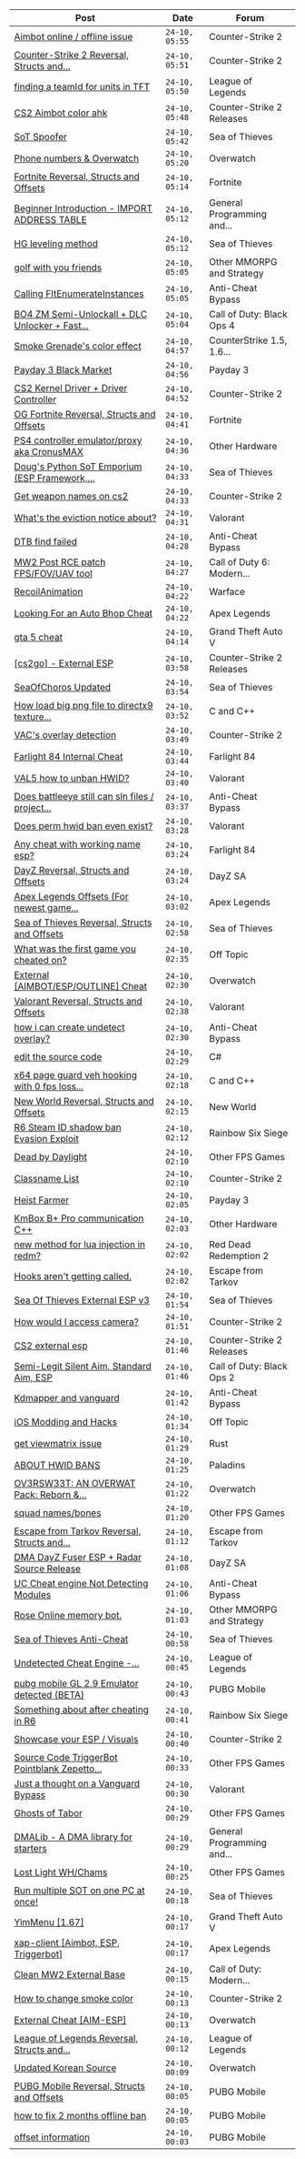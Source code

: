 |Post|Date|Forum|
|----|----|-----|
|[Aimbot online / offline issue](https://www.unknowncheats.me/forum/counter-strike-2-a/607687-aimbot-online-offline-issue.html)|`24-10, 05:55`|Counter-Strike 2|
|[Counter-Strike 2 Reversal, Structs and...](https://www.unknowncheats.me/forum/counter-strike-2-a/576077-counter-strike-2-reversal-structs-offsets.html)|`24-10, 05:51`|Counter-Strike 2|
|[finding a teamId for units in TFT](https://www.unknowncheats.me/forum/league-of-legends/607392-finding-teamid-units-tft.html)|`24-10, 05:50`|League of Legends|
|[CS2 Aimbot color ahk](https://www.unknowncheats.me/forum/counter-strike-2-releases/607686-cs2-aimbot-color-ahk.html)|`24-10, 05:48`|Counter-Strike 2 Releases|
|[SoT Spoofer](https://www.unknowncheats.me/forum/sea-of-thieves/600776-sot-spoofer.html)|`24-10, 05:42`|Sea of Thieves|
|[Phone numbers & Overwatch](https://www.unknowncheats.me/forum/overwatch/607526-phone-overwatch.html)|`24-10, 05:20`|Overwatch|
|[Fortnite Reversal, Structs and Offsets](https://www.unknowncheats.me/forum/fortnite/235061-fortnite-reversal-structs-offsets.html)|`24-10, 05:14`|Fortnite|
|[Beginner Introduction - IMPORT ADDRESS TABLE](https://www.unknowncheats.me/forum/general-programming-and-reversing/605929-beginner-introduction-import-address-table.html)|`24-10, 05:12`|General Programming and...|
|[HG leveling method](https://www.unknowncheats.me/forum/sea-of-thieves/600091-hg-leveling-method.html)|`24-10, 05:12`|Sea of Thieves|
|[golf with you friends](https://www.unknowncheats.me/forum/other-mmorpg-and-strategy/607309-golf-friends.html)|`24-10, 05:05`|Other MMORPG and Strategy|
|[Calling FltEnumerateInstances](https://www.unknowncheats.me/forum/anti-cheat-bypass/607505-calling-fltenumerateinstances.html)|`24-10, 05:05`|Anti-Cheat Bypass|
|[BO4 ZM Semi-Unlockall + DLC Unlocker + Fast...](https://www.unknowncheats.me/forum/call-of-duty-black-ops-4-a/601583-bo4-zm-semi-unlockall-dlc-unlocker-fast-restarts.html)|`24-10, 05:04`|Call of Duty: Black Ops 4|
|[Smoke Grenade's color effect](https://www.unknowncheats.me/forum/counterstrike-1-5-1-6-and-mods/607103-smoke-grenades-color-effect.html)|`24-10, 04:57`|CounterStrike 1.5, 1.6...|
|[Payday 3 Black Market](https://www.unknowncheats.me/forum/payday-3-a/606667-payday-3-black-market.html)|`24-10, 04:56`|Payday 3|
|[CS2 Kernel Driver + Driver Controller](https://www.unknowncheats.me/forum/counter-strike-2-a/607252-cs2-kernel-driver-driver-controller.html)|`24-10, 04:52`|Counter-Strike 2|
|[OG Fortnite Reversal, Structs and Offsets](https://www.unknowncheats.me/forum/fortnite/596138-og-fortnite-reversal-structs-offsets.html)|`24-10, 04:41`|Fortnite|
|[PS4 controller emulator/proxy aka CronusMAX](https://www.unknowncheats.me/forum/other-hardware/607678-ps4-controller-emulator-proxy-aka-cronusmax.html)|`24-10, 04:36`|Other Hardware|
|[Doug's Python SoT Emporium (ESP Framework,...](https://www.unknowncheats.me/forum/sea-of-thieves/453603-dougs-python-sot-emporium-esp-framework-offset-builder-sdk-mappings.html)|`24-10, 04:33`|Sea of Thieves|
|[Get weapon names on cs2](https://www.unknowncheats.me/forum/counter-strike-2-a/607587-weapon-names-cs2.html)|`24-10, 04:33`|Counter-Strike 2|
|[What's the eviction notice about?](https://www.unknowncheats.me/forum/valorant/607259-whats-eviction-notice.html)|`24-10, 04:31`|Valorant|
|[DTB find failed](https://www.unknowncheats.me/forum/anti-cheat-bypass/604738-dtb-failed.html)|`24-10, 04:28`|Anti-Cheat Bypass|
|[MW2 Post RCE patch FPS/FOV/UAV tool](https://www.unknowncheats.me/forum/call-of-duty-6-modern-warfare-2-a/606620-mw2-post-rce-patch-fps-fov-uav-tool.html)|`24-10, 04:27`|Call of Duty 6: Modern...|
|[RecoilAnimation](https://www.unknowncheats.me/forum/warface/605072-recoilanimation.html)|`24-10, 04:22`|Warface|
|[Looking For an Auto Bhop Cheat](https://www.unknowncheats.me/forum/apex-legends/606370-looking-auto-bhop-cheat.html)|`24-10, 04:22`|Apex Legends|
|[gta 5 cheat](https://www.unknowncheats.me/forum/grand-theft-auto-v/607583-gta-5-cheat.html)|`24-10, 04:14`|Grand Theft Auto V|
|[\[cs2go\] - External ESP](https://www.unknowncheats.me/forum/counter-strike-2-releases/605464-cs2go-external-esp.html)|`24-10, 03:58`|Counter-Strike 2 Releases|
|[SeaOfChoros Updated](https://www.unknowncheats.me/forum/sea-of-thieves/595116-seaofchoros-updated.html)|`24-10, 03:54`|Sea of Thieves|
|[How load big png file to directx9 texture...](https://www.unknowncheats.me/forum/c-and-c-/607675-load-png-file-directx9-texture-asynchronously.html)|`24-10, 03:52`|C and C++|
|[VAC's overlay detection](https://www.unknowncheats.me/forum/counter-strike-2-a/607674-vacs-overlay-detection.html)|`24-10, 03:49`|Counter-Strike 2|
|[Farlight 84 Internal Cheat](https://www.unknowncheats.me/forum/farlight-84-a/595407-farlight-84-internal-cheat.html)|`24-10, 03:44`|Farlight 84|
|[VAL5 how to unban HWID?](https://www.unknowncheats.me/forum/valorant/607010-val5-unban-hwid.html)|`24-10, 03:40`|Valorant|
|[Does battleeye still can sln files / project...](https://www.unknowncheats.me/forum/anti-cheat-bypass/607547-battleeye-sln-files-project-history.html)|`24-10, 03:37`|Anti-Cheat Bypass|
|[Does perm hwid ban even exist?](https://www.unknowncheats.me/forum/valorant/607460-perm-hwid-ban-exist.html)|`24-10, 03:28`|Valorant|
|[Any cheat with working name esp?](https://www.unknowncheats.me/forum/farlight-84-a/606811-cheat-name-esp.html)|`24-10, 03:24`|Farlight 84|
|[DayZ Reversal, Structs and Offsets](https://www.unknowncheats.me/forum/dayz-sa/104269-dayz-reversal-structs-offsets.html)|`24-10, 03:24`|DayZ SA|
|[Apex Legends Offsets (For newest game...](https://www.unknowncheats.me/forum/apex-legends/607551-apex-legends-offsets-game-version.html)|`24-10, 03:02`|Apex Legends|
|[Sea of Thieves Reversal, Structs and Offsets](https://www.unknowncheats.me/forum/sea-of-thieves/278391-sea-thieves-reversal-structs-offsets.html)|`24-10, 02:58`|Sea of Thieves|
|[What was the first game you cheated on?](https://www.unknowncheats.me/forum/off-topic/328889-game-cheated.html)|`24-10, 02:35`|Off Topic|
|[External \[AIMBOT/ESP/OUTLINE\] Cheat](https://www.unknowncheats.me/forum/overwatch/603320-external-aimbot-esp-outline-cheat.html)|`24-10, 02:30`|Overwatch|
|[Valorant Reversal, Structs and Offsets](https://www.unknowncheats.me/forum/valorant/385792-valorant-reversal-structs-offsets.html)|`24-10, 02:38`|Valorant|
|[how i can create undetect overlay?](https://www.unknowncheats.me/forum/anti-cheat-bypass/607666-create-undetect-overlay.html)|`24-10, 02:30`|Anti-Cheat Bypass|
|[edit the source code](https://www.unknowncheats.me/forum/c-/594118-edit-source-code.html)|`24-10, 02:29`|C#|
|[x64 page guard veh hooking with 0 fps loss...](https://www.unknowncheats.me/forum/c-and-c-/606262-x64-page-guard-veh-hooking-0-fps-loss-ancient-technique.html)|`24-10, 02:18`|C and C++|
|[New World Reversal, Structs and Offsets](https://www.unknowncheats.me/forum/new-world/471653-world-reversal-structs-offsets.html)|`24-10, 02:15`|New World|
|[R6 Steam ID shadow ban Evasion Exploit](https://www.unknowncheats.me/forum/rainbow-six-siege/607665-r6-steam-id-shadow-ban-evasion-exploit.html)|`24-10, 02:12`|Rainbow Six Siege|
|[Dead by Daylight](https://www.unknowncheats.me/forum/other-fps-games/178856-dead-daylight.html)|`24-10, 02:10`|Other FPS Games|
|[Classname List](https://www.unknowncheats.me/forum/counter-strike-2-a/607664-classname-list.html)|`24-10, 02:10`|Counter-Strike 2|
|[Heist Farmer](https://www.unknowncheats.me/forum/payday-3-a/607059-heist-farmer.html)|`24-10, 02:05`|Payday 3|
|[KmBox B+ Pro communication C++](https://www.unknowncheats.me/forum/other-hardware/579063-kmbox-pro-communication.html)|`24-10, 02:03`|Other Hardware|
|[new method for lua injection in redm?](https://www.unknowncheats.me/forum/red-dead-redemption-2-a/606830-method-lua-injection-redm.html)|`24-10, 02:02`|Red Dead Redemption 2|
|[Hooks aren't getting called.](https://www.unknowncheats.me/forum/escape-from-tarkov/571419-hooks-arent-getting-called.html)|`24-10, 02:02`|Escape from Tarkov|
|[Sea Of Thieves External ESP v3](https://www.unknowncheats.me/forum/sea-of-thieves/382445-sea-thieves-external-esp-v3.html)|`24-10, 01:54`|Sea of Thieves|
|[How would I access camera?](https://www.unknowncheats.me/forum/counter-strike-2-a/607620-access-camera.html)|`24-10, 01:51`|Counter-Strike 2|
|[CS2 external esp](https://www.unknowncheats.me/forum/counter-strike-2-releases/600259-cs2-external-esp.html)|`24-10, 01:46`|Counter-Strike 2 Releases|
|[Semi-Legit Silent Aim, Standard Aim, ESP](https://www.unknowncheats.me/forum/call-of-duty-black-ops-2-a/602767-semi-legit-silent-aim-standard-aim-esp.html)|`24-10, 01:46`|Call of Duty: Black Ops 2|
|[Kdmapper and vanguard](https://www.unknowncheats.me/forum/anti-cheat-bypass/607596-kdmapper-vanguard.html)|`24-10, 01:42`|Anti-Cheat Bypass|
|[iOS Modding and Hacks](https://www.unknowncheats.me/forum/off-topic/606810-ios-modding-hacks.html)|`24-10, 01:34`|Off Topic|
|[get viewmatrix issue](https://www.unknowncheats.me/forum/rust/607376-viewmatrix-issue.html)|`24-10, 01:29`|Rust|
|[ABOUT HWID BANS](https://www.unknowncheats.me/forum/paladins/606951-hwid-bans.html)|`24-10, 01:25`|Paladins|
|[OV3RSW33T: AN OVERWAT Pack: Reborn &...](https://www.unknowncheats.me/forum/overwatch/603412-ov3rsw33t-overwat-pack-reborn-recoded.html)|`24-10, 01:22`|Overwatch|
|[squad names/bones](https://www.unknowncheats.me/forum/other-fps-games/607623-squad-names-bones.html)|`24-10, 01:20`|Other FPS Games|
|[Escape from Tarkov Reversal, Structs and...](https://www.unknowncheats.me/forum/escape-from-tarkov/226519-escape-tarkov-reversal-structs-offsets.html)|`24-10, 01:12`|Escape from Tarkov|
|[DMA DayZ Fuser ESP + Radar Source Release](https://www.unknowncheats.me/forum/dayz-sa/606723-dma-dayz-fuser-esp-radar-source-release.html)|`24-10, 01:08`|DayZ SA|
|[UC Cheat engine Not Detecting Modules](https://www.unknowncheats.me/forum/anti-cheat-bypass/606482-uc-cheat-engine-detecting-modules.html)|`24-10, 01:06`|Anti-Cheat Bypass|
|[Rose Online memory bot.](https://www.unknowncheats.me/forum/other-mmorpg-and-strategy/595390-rose-online-memory-bot.html)|`24-10, 01:03`|Other MMORPG and Strategy|
|[Sea of Thieves Anti-Cheat](https://www.unknowncheats.me/forum/sea-of-thieves/605903-sea-thieves-anti-cheat.html)|`24-10, 00:58`|Sea of Thieves|
|[Undetected Cheat Engine -...](https://www.unknowncheats.me/forum/league-of-legends/607438-undetected-cheat-engine-vulnerabledriverblocklist.html)|`24-10, 00:45`|League of Legends|
|[pubg mobile GL 2,9 Emulator detected (BETA)](https://www.unknowncheats.me/forum/pubg-mobile/607656-pubg-mobile-gl-2-9-emulator-detected-beta.html)|`24-10, 00:43`|PUBG Mobile|
|[Something about after cheating in R6](https://www.unknowncheats.me/forum/rainbow-six-siege/607616-cheating-r6.html)|`24-10, 00:41`|Rainbow Six Siege|
|[Showcase your ESP / Visuals](https://www.unknowncheats.me/forum/counter-strike-2-a/605571-showcase-esp-visuals.html)|`24-10, 00:40`|Counter-Strike 2|
|[Source Code TriggerBot Pointblank Zepetto...](https://www.unknowncheats.me/forum/other-fps-games/606866-source-code-triggerbot-pointblank-zepetto-2023-a.html)|`24-10, 00:33`|Other FPS Games|
|[Just a thought on a Vanguard Bypass](https://www.unknowncheats.me/forum/valorant/606956-vanguard-bypass.html)|`24-10, 00:30`|Valorant|
|[Ghosts of Tabor](https://www.unknowncheats.me/forum/other-fps-games/574607-ghosts-tabor.html)|`24-10, 00:29`|Other FPS Games|
|[DMALib - A DMA library for starters](https://www.unknowncheats.me/forum/general-programming-and-reversing/607541-dmalib-dma-library-starters.html)|`24-10, 00:29`|General Programming and...|
|[Lost Light WH/Chams](https://www.unknowncheats.me/forum/other-fps-games/578225-lost-light-wh-chams.html)|`24-10, 00:25`|Other FPS Games|
|[Run multiple SOT on one PC at once!](https://www.unknowncheats.me/forum/sea-of-thieves/607641-run-multiple-sot-pc.html)|`24-10, 00:18`|Sea of Thieves|
|[YimMenu \[1.67\]](https://www.unknowncheats.me/forum/grand-theft-auto-v/476972-yimmenu-1-67-a.html)|`24-10, 00:17`|Grand Theft Auto V|
|[xap-client \[Aimbot, ESP, Triggerbot\]](https://www.unknowncheats.me/forum/apex-legends/606842-xap-client-aimbot-esp-triggerbot.html)|`24-10, 00:17`|Apex Legends|
|[Clean MW2 External Base](https://www.unknowncheats.me/forum/call-of-duty-modern-warfare-ii/605942-clean-mw2-external-base.html)|`24-10, 00:15`|Call of Duty: Modern...|
|[How to change smoke color](https://www.unknowncheats.me/forum/counter-strike-2-a/607639-change-smoke-color.html)|`24-10, 00:13`|Counter-Strike 2|
|[External Cheat \[AIM-ESP\]](https://www.unknowncheats.me/forum/overwatch/607405-external-cheat-aim-esp.html)|`24-10, 00:13`|Overwatch|
|[League of Legends Reversal, Structs and...](https://www.unknowncheats.me/forum/league-of-legends/310587-league-legends-reversal-structs-offsets.html)|`24-10, 00:12`|League of Legends|
|[Updated Korean Source](https://www.unknowncheats.me/forum/overwatch/606702-updated-korean-source.html)|`24-10, 00:09`|Overwatch|
|[PUBG Mobile Reversal, Structs and Offsets](https://www.unknowncheats.me/forum/pubg-mobile/269708-pubg-mobile-reversal-structs-offsets.html)|`24-10, 00:05`|PUBG Mobile|
|[how to fix 2 months offline ban](https://www.unknowncheats.me/forum/pubg-mobile/605922-fix-2-months-offline-ban.html)|`24-10, 00:05`|PUBG Mobile|
|[offset information](https://www.unknowncheats.me/forum/pubg-mobile/607154-offset-information.html)|`24-10, 00:03`|PUBG Mobile|
